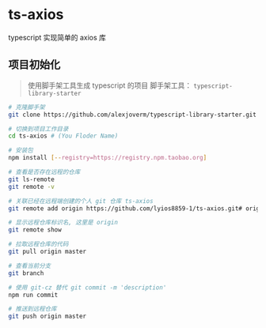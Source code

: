 # ts-axios

typescript 实现简单的 axios 库

## 项目初始化

> 使用脚手架工具生成 typescript 的项目
> 脚手架工具： `typescript-library-starter`

```bash
# 克隆脚手架
git clone https://github.com/alexjoverm/typescript-library-starter.git ts-axios # (You Floder Name)

# 切换到项目工作目录
cd ts-axios # (You Floder Name)

# 安装包
npm install [--registry=https://registry.npm.taobao.org]

# 查看是否存在远程的仓库
git ls-remote
git remote -v

# 关联已经在远程端创建的个人 git 仓库 ts-axios
git remote add origin https://github.com/lyios8859-1/ts-axios.git# origin 任意，最好是 origin 表示远程端仓库名

# 显示远程仓库标识名, 这里是 origin
git remote show

# 拉取远程仓库的代码
git pull origin master

# 查看当前分支
git branch

# 使用 git-cz 替代 git commit -m 'description'
npm run commit

# 推送到远程仓库
git push origin master
```
